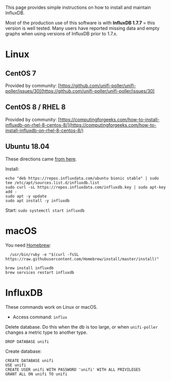 This page provides simple instructions on how to install and maintain InfluxDB.

Most of the production use of this software is with **InfluxDB 1.7.7** = this version is well tested.
Many users have reported missing data and empty graphs when using versions of InfluxDB prior to 1.7.x.

# Linux

## CentOS 7
Provided by community:
[https://github.com/unifi-poller/unifi-poller/issues/30](https://github.com/unifi-poller/unifi-poller/issues/30)

## CentOS 8 / RHEL 8
Provided by community:
[https://computingforgeeks.com/how-to-install-influxdb-on-rhel-8-centos-8/](https://computingforgeeks.com/how-to-install-influxdb-on-rhel-8-centos-8/)

## Ubuntu 18.04
These directions came [from here](https://github.com/unifi-poller/unifi-poller/issues/26).

Install:
```
echo "deb https://repos.influxdata.com/ubuntu bionic stable" | sudo tee /etc/apt/sources.list.d/influxdb.list
sudo curl -sL https://repos.influxdata.com/influxdb.key | sudo apt-key add -
sudo apt -y update
sudo apt install -y influxdb
```

Start: `sudo systemctl start influxdb`

# macOS
You need [Homebrew](https://brew.sh/):
```shell
  /usr/bin/ruby -e "$(curl -fsSL https://raw.githubusercontent.com/Homebrew/install/master/install)"
```

```shell
brew install influxdb
brew services restart influxdb
```

# InfluxDB

These commands work on Linux or macOS.

-   Access command: `influx`

Delete database. Do this when the db is too large, or when `unifi-poller` changes a metric type to another type.
```
DROP DATABASE unifi
```

Create database:
```
CREATE DATABASE unifi
USE unifi
CREATE USER unifi WITH PASSWORD 'unifi' WITH ALL PRIVILEGES
GRANT ALL ON unifi TO unifi
```
